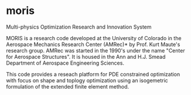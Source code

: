 # moris
Multi-physics Optimization Research and Innovation System

MORIS is a research code developed at the University of Colorado in the Aerospace Mechanics Research Center (AMRec)* by Prof. Kurt Maute's research group. AMRec was started in the 1990's under the name "Center for Aerospace Structures". It is housed in the Ann and H.J. Smead Department of Aerospace Engineering Sciences.

This code provides a reseach platform for PDE constrained optimization with focus on shape and toplogy optimization using an isogemetric formulation of the extended finite element method.
